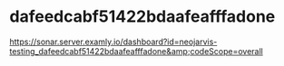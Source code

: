 # dafeedcabf51422bdaafeafffadone
https://sonar.server.examly.io/dashboard?id=neojarvis-testing_dafeedcabf51422bdaafeafffadone&amp;codeScope=overall
